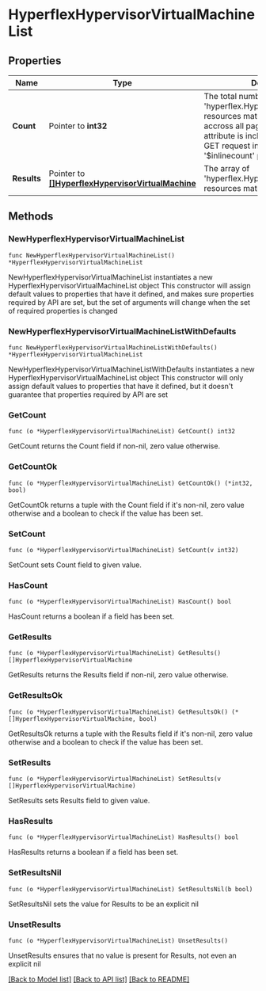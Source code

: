 # HyperflexHypervisorVirtualMachineList

## Properties

Name | Type | Description | Notes
------------ | ------------- | ------------- | -------------
**Count** | Pointer to **int32** | The total number of &#39;hyperflex.HypervisorVirtualMachine&#39; resources matching the request, accross all pages. The &#39;Count&#39; attribute is included when the HTTP GET request includes the &#39;$inlinecount&#39; parameter. | [optional] 
**Results** | Pointer to [**[]HyperflexHypervisorVirtualMachine**](HyperflexHypervisorVirtualMachine.md) | The array of &#39;hyperflex.HypervisorVirtualMachine&#39; resources matching the request. | [optional] 

## Methods

### NewHyperflexHypervisorVirtualMachineList

`func NewHyperflexHypervisorVirtualMachineList() *HyperflexHypervisorVirtualMachineList`

NewHyperflexHypervisorVirtualMachineList instantiates a new HyperflexHypervisorVirtualMachineList object
This constructor will assign default values to properties that have it defined,
and makes sure properties required by API are set, but the set of arguments
will change when the set of required properties is changed

### NewHyperflexHypervisorVirtualMachineListWithDefaults

`func NewHyperflexHypervisorVirtualMachineListWithDefaults() *HyperflexHypervisorVirtualMachineList`

NewHyperflexHypervisorVirtualMachineListWithDefaults instantiates a new HyperflexHypervisorVirtualMachineList object
This constructor will only assign default values to properties that have it defined,
but it doesn't guarantee that properties required by API are set

### GetCount

`func (o *HyperflexHypervisorVirtualMachineList) GetCount() int32`

GetCount returns the Count field if non-nil, zero value otherwise.

### GetCountOk

`func (o *HyperflexHypervisorVirtualMachineList) GetCountOk() (*int32, bool)`

GetCountOk returns a tuple with the Count field if it's non-nil, zero value otherwise
and a boolean to check if the value has been set.

### SetCount

`func (o *HyperflexHypervisorVirtualMachineList) SetCount(v int32)`

SetCount sets Count field to given value.

### HasCount

`func (o *HyperflexHypervisorVirtualMachineList) HasCount() bool`

HasCount returns a boolean if a field has been set.

### GetResults

`func (o *HyperflexHypervisorVirtualMachineList) GetResults() []HyperflexHypervisorVirtualMachine`

GetResults returns the Results field if non-nil, zero value otherwise.

### GetResultsOk

`func (o *HyperflexHypervisorVirtualMachineList) GetResultsOk() (*[]HyperflexHypervisorVirtualMachine, bool)`

GetResultsOk returns a tuple with the Results field if it's non-nil, zero value otherwise
and a boolean to check if the value has been set.

### SetResults

`func (o *HyperflexHypervisorVirtualMachineList) SetResults(v []HyperflexHypervisorVirtualMachine)`

SetResults sets Results field to given value.

### HasResults

`func (o *HyperflexHypervisorVirtualMachineList) HasResults() bool`

HasResults returns a boolean if a field has been set.

### SetResultsNil

`func (o *HyperflexHypervisorVirtualMachineList) SetResultsNil(b bool)`

 SetResultsNil sets the value for Results to be an explicit nil

### UnsetResults
`func (o *HyperflexHypervisorVirtualMachineList) UnsetResults()`

UnsetResults ensures that no value is present for Results, not even an explicit nil

[[Back to Model list]](../README.md#documentation-for-models) [[Back to API list]](../README.md#documentation-for-api-endpoints) [[Back to README]](../README.md)


